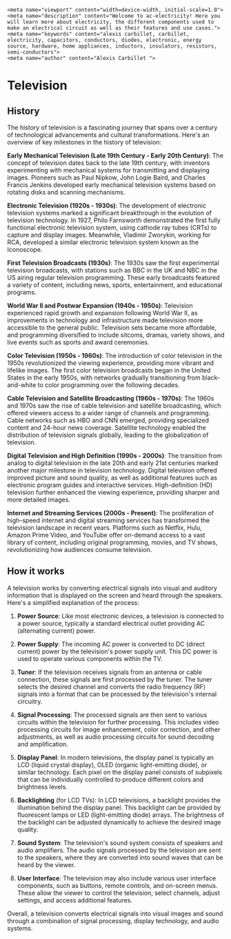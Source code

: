    <meta name="viewport" content="width=device-width, initial-scale=1.0">
    <meta name="description" content="Welcome to ac-electricity! Here you will learn more about electricity, the different components used to make an electrical circuit as well as their features and use cases.">
    <meta name="keywords" content="alexis carbillet, carbillet, electricity, capacitors, conductors, diodes, electronic, energy source, hardware, home appliances, inductors, insulators, resistors, semi-conductors">
    <meta name="author" content="Alexis Carbillet ">
</head>

# Television

## History

The history of television is a fascinating journey that spans over a century of technological advancements and cultural transformations. Here's an overview of key milestones in the history of television:

**Early Mechanical Television (Late 19th Century - Early 20th Century)**: The concept of television dates back to the late 19th century, with inventors experimenting with mechanical systems for transmitting and displaying images. Pioneers such as Paul Nipkow, John Logie Baird, and Charles Francis Jenkins developed early mechanical television systems based on rotating disks and scanning mechanisms.

**Electronic Television (1920s - 1930s)**: The development of electronic television systems marked a significant breakthrough in the evolution of television technology. In 1927, Philo Farnsworth demonstrated the first fully functional electronic television system, using cathode ray tubes (CRTs) to capture and display images. Meanwhile, Vladimir Zworykin, working for RCA, developed a similar electronic television system known as the Iconoscope.

**First Television Broadcasts (1930s)**: The 1930s saw the first experimental television broadcasts, with stations such as BBC in the UK and NBC in the US airing regular television programming. These early broadcasts featured a variety of content, including news, sports, entertainment, and educational programs.

**World War II and Postwar Expansion (1940s - 1950s)**: Television experienced rapid growth and expansion following World War II, as improvements in technology and infrastructure made television more accessible to the general public. Television sets became more affordable, and programming diversified to include sitcoms, dramas, variety shows, and live events such as sports and award ceremonies.

**Color Television (1950s - 1960s)**: The introduction of color television in the 1950s revolutionized the viewing experience, providing more vibrant and lifelike images. The first color television broadcasts began in the United States in the early 1950s, with networks gradually transitioning from black-and-white to color programming over the following decades.

**Cable Television and Satellite Broadcasting (1960s - 1970s)**: The 1960s and 1970s saw the rise of cable television and satellite broadcasting, which offered viewers access to a wider range of channels and programming. Cable networks such as HBO and CNN emerged, providing specialized content and 24-hour news coverage. Satellite technology enabled the distribution of television signals globally, leading to the globalization of television.

**Digital Television and High Definition (1990s - 2000s)**: The transition from analog to digital television in the late 20th and early 21st centuries marked another major milestone in television technology. Digital television offered improved picture and sound quality, as well as additional features such as electronic program guides and interactive services. High-definition (HD) television further enhanced the viewing experience, providing sharper and more detailed images.

**Internet and Streaming Services (2000s - Present)**: The proliferation of high-speed internet and digital streaming services has transformed the television landscape in recent years. Platforms such as Netflix, Hulu, Amazon Prime Video, and YouTube offer on-demand access to a vast library of content, including original programming, movies, and TV shows, revolutionizing how audiences consume television.

## How it works

A television works by converting electrical signals into visual and auditory information that is displayed on the screen and heard through the speakers. Here's a simplified explanation of the process:

1. **Power Source**: Like most electronic devices, a television is connected to a power source, typically a standard electrical outlet providing AC (alternating current) power.

2. **Power Supply**: The incoming AC power is converted to DC (direct current) power by the television's power supply unit. This DC power is used to operate various components within the TV.

3. **Tuner**: If the television receives signals from an antenna or cable connection, these signals are first processed by the tuner. The tuner selects the desired channel and converts the radio frequency (RF) signals into a format that can be processed by the television's internal circuitry.

4. **Signal Processing**: The processed signals are then sent to various circuits within the television for further processing. This includes video processing circuits for image enhancement, color correction, and other adjustments, as well as audio processing circuits for sound decoding and amplification.

5. **Display Panel**: In modern televisions, the display panel is typically an LCD (liquid crystal display), OLED (organic light-emitting diode), or similar technology. Each pixel on the display panel consists of subpixels that can be individually controlled to produce different colors and brightness levels.

6. **Backlighting** (for LCD TVs): In LCD televisions, a backlight provides the illumination behind the display panel. This backlight can be provided by fluorescent lamps or LED (light-emitting diode) arrays. The brightness of the backlight can be adjusted dynamically to achieve the desired image quality.

7. **Sound System**: The television's sound system consists of speakers and audio amplifiers. The audio signals processed by the television are sent to the speakers, where they are converted into sound waves that can be heard by the viewer.

8. **User Interface**: The television may also include various user interface components, such as buttons, remote controls, and on-screen menus. These allow the viewer to control the television, select channels, adjust settings, and access additional features.

Overall, a television converts electrical signals into visual images and sound through a combination of signal processing, display technology, and audio systems.